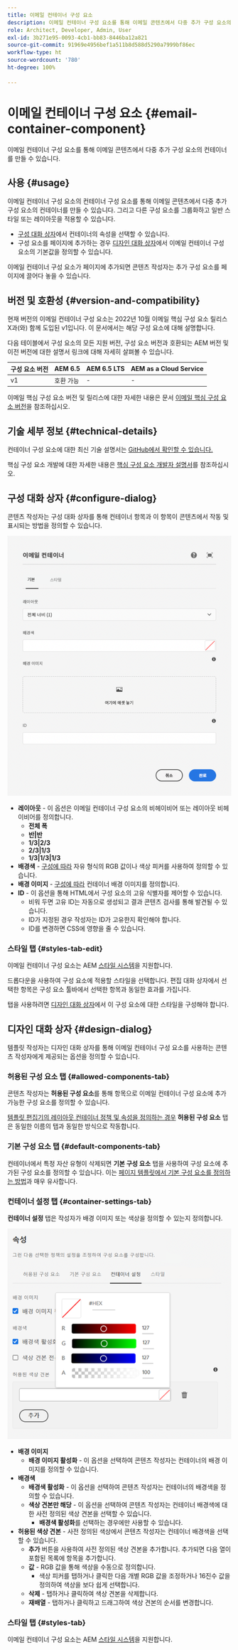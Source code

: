 ```yaml
---
title: 이메일 컨테이너 구성 요소
description: 이메일 컨테이너 구성 요소를 통해 이메일 콘텐츠에서 다중 추가 구성 요소의 컨테이너를 만들 수 있습니다.
role: Architect, Developer, Admin, User
exl-id: 3b271e95-0093-4cb1-bb83-8446ba12a821
source-git-commit: 91969e4956bef1a511b8d588d5290a7999bf86ec
workflow-type: ht
source-wordcount: '780'
ht-degree: 100%

---
```



# 이메일 컨테이너 구성 요소 {#email-container-component}

이메일 컨테이너 구성 요소를 통해 이메일 콘텐츠에서 다중 추가 구성 요소의 컨테이너를 만들 수 있습니다.

## 사용 {#usage}

이메일 컨테이너 구성 요소의 컨테이너 구성 요소를 통해 이메일 콘텐츠에서 다중 추가 구성 요소의 컨테이너를 만들 수 있습니다. 그리고 다른 구성 요소를 그룹화하고 일반 스타일 또는 레이아웃을 적용할 수 있습니다.

* [구성 대화 상자](#configure-dialog)에서 컨테이너의 속성을 선택할 수 있습니다.
* 구성 요소를 페이지에 추가하는 경우 [디자인 대화 상자](#design-dialog)에서 이메일 컨테이너 구성 요소의 기본값을 정의할 수 있습니다.

이메일 컨테이너 구성 요소가 페이지에 추가되면 콘텐츠 작성자는 추가 구성 요소를 페이지에 끌어다 놓을 수 있습니다.

## 버전 및 호환성 {#version-and-compatibility}

현재 버전의 이메일 컨테이너 구성 요소는 2022년 10월 이메일 핵심 구성 요소 릴리스 X과(와) 함께 도입된 v1입니다. 이 문서에서는 해당 구성 요소에 대해 설명합니다.

다음 테이블에서 구성 요소의 모든 지원 버전, 구성 요소 버전과 호환되는 AEM 버전 및 이전 버전에 대한 설명서 링크에 대해 자세히 살펴볼 수 있습니다.

| 구성 요소 버전 | AEM 6.5 | AEM 6.5 LTS | AEM as a Cloud Service |
|---|---|---|---|
| v1 | 호환 가능 | - | - |

이메일 핵심 구성 요소 버전 및 릴리스에 대한 자세한 내용은 문서 [이메일 핵심 구성 요소 버전](/help/email/versions.md)을 참조하십시오.

## 기술 세부 정보 {#technical-details}

컨테이너 구성 요소에 대한 최신 기술 설명서는 [GitHub에서 확인할 수 있습니다.](https://adobe.com/go/aem_cmp_tech_email_container_v1_kr)

핵심 구성 요소 개발에 대한 자세한 내용은 [핵심 구성 요소 개발자 설명서](/help/developing/overview.md)를 참조하십시오.

## 구성 대화 상자 {#configure-dialog}

콘텐츠 작성자는 구성 대화 상자를 통해 컨테이너 항목과 이 항목이 콘텐츠에서 작동 및 표시되는 방법을 정의할 수 있습니다.

![이메일 컨테이너 구성 요소의 편집 대화 상자](/help/email/assets/email-container-configure.png)

* **레이아웃** - 이 옵션은 이메일 컨테이너 구성 요소의 비헤이비어 또는 레이아웃 비헤이비어를 정의합니다.
   * **전체 폭**
   * **반|반**
   * **1/3|2/3**
   * **2/3|1/3**
   * **1/3|1/3|1/3**
* **배경색** - [구성에 따라](#container-settings-tab) 자유 형식의 RGB 값이나 색상 피커를 사용하여 정의할 수 있습니다.
* **배경 이미지** - [구성에 따라](#container-settings-tab) 컨테이너 배경 이미지를 정의합니다.
* **ID** - 이 옵션을 통해 HTML에서 구성 요소의 고유 식별자를 제어할 수 있습니다.
   * 비워 두면 고유 ID는 자동으로 생성되고 결과 콘텐츠 검사를 통해 발견될 수 있습니다.
   * ID가 지정된 경우 작성자는 ID가 고유한지 확인해야 합니다.
   * ID를 변경하면 CSS에 영향을 줄 수 있습니다.

### 스타일 탭 {#styles-tab-edit}

이메일 컨테이너 구성 요소는 AEM [스타일 시스템](/help/get-started/authoring.md#component-styling)을 지원합니다.

드롭다운을 사용하여 구성 요소에 적용할 스타일을 선택합니다. 편집 대화 상자에서 선택한 항목은 구성 요소 툴바에서 선택한 항목과 동일한 효과를 가집니다.

탭을 사용하려면 [디자인 대화 상자](#design-dialog)에서 이 구성 요소에 대한 스타일을 구성해야 합니다.

## 디자인 대화 상자 {#design-dialog}

템플릿 작성자는 디자인 대화 상자를 통해 이메일 컨테이너 구성 요소를 사용하는 콘텐츠 작성자에게 제공되는 옵션을 정의할 수 있습니다.

### 허용된 구성 요소 탭 {#allowed-components-tab}

콘텐츠 작성자는 **허용된 구성 요소**&#x200B;를 통해 항목으로 이메일 컨테이너 구성 요소에 추가 가능한 구성 요소를 정의할 수 있습니다.

[템플릿 편집기의 레이아웃 컨테이너 정책 및 속성을 정의하는 경우](https://experienceleague.adobe.com/docs/experience-manager-cloud-service/sites/authoring/features/templates.html?lang=ko) **허용된 구성 요소** 탭은 동일한 이름의 탭과 동일한 방식으로 작동합니다.

### 기본 구성 요소 탭 {#default-components-tab}

컨테이너에서 특정 자산 유형이 삭제되면 **기본 구성 요소** 탭을 사용하여 구성 요소에 추가된 구성 요소를 정의할 수 있습니다. 이는 [페이지 템플릿에서 기본 구성 요소를 정의하는 방법](https://experienceleague.adobe.com/docs/experience-manager-cloud-service/sites/authoring/features/templates.html?lang=ko)과 매우 유사합니다.

### 컨테이너 설정 탭 {#container-settings-tab}

**컨테이너 설정** 탭은 작성자가 배경 이미지 또는 색상을 정의할 수 있는지 정의합니다.

![이메일 컨테이너 구성 요소의 디자인 대화 상자 컨테이너 설정 탭](/help/email/assets/email-container-design-container-settings.png)

* **배경 이미지**
   * **배경 이미지 활성화** - 이 옵션을 선택하여 콘텐츠 작성자는 컨테이너의 배경 이미지를 정의할 수 있습니다.
* **배경색**
   * **배경색 활성화** - 이 옵션을 선택하여 콘텐츠 작성자는 컨테이너의 배경색을 정의할 수 있습니다.
   * **색상 견본만 해당** - 이 옵션을 선택하여 콘텐츠 작성자는 컨테이너 배경색에 대한 사전 정의된 색상 견본을 선택할 수 있습니다.
      * **배경색 활성화**&#x200B;를 선택하는 경우에만 사용할 수 있습니다.
* **허용된 색상 견본** - 사전 정의된 색상에서 콘텐츠 작성자는 컨테이너 배경색을 선택할 수 있습니다.
   * **추가** 버튼을 사용하여 사전 정의된 색상 견본을 추가합니다. 추가되면 다음 열이 포함된 목록에 항목을 추가합니다.
   * **값** - RGB 값을 통해 색상을 수동으로 정의합니다.
      * 색상 피커를 탭하거나 클릭한 다음 개별 RGB 값을 조정하거나 16진수 값을 정의하여 색상을 보다 쉽게 선택합니다.
   * **삭제** - 탭하거나 클릭하여 색상 견본을 삭제합니다.
   * **재배열** - 탭하거나 클릭하고 드래그하여 색상 견본의 순서를 변경합니다.

### 스타일 탭 {#styles-tab}

이메일 컨테이너 구성 요소는 AEM [스타일 시스템](/help/get-started/authoring.md#component-styling)을 지원합니다.
